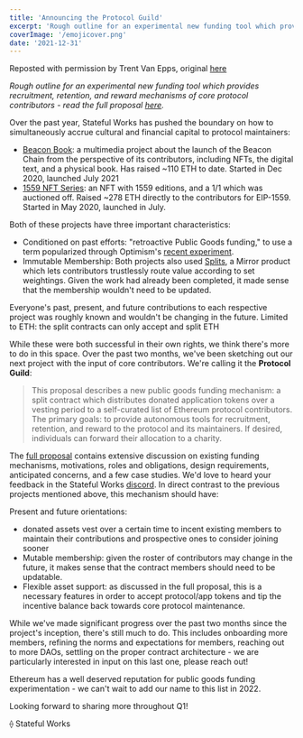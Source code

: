 ```yaml
---
title: 'Announcing the Protocol Guild'
excerpt: 'Rough outline for an experimental new funding tool which provides recruitment, retention, and reward mechanisms of core protocol contributors'
coverImage: '/emojicover.png'
date: '2021-12-31'
---
```

Reposted with permission by Trent Van Epps, original [here](https://stateful.mirror.xyz/mEDvFXGCKdDhR-N320KRtsq60Y2OPk8rHcHBCFVryXY)

*Rough outline for an experimental new funding tool which provides recruitment, retention, and reward mechanisms of core protocol contributors - read the full proposal [here](https://protocol-guild.readthedocs.io/en/latest/index.html).*

Over the past year, Stateful Works has pushed the boundary on how to simultaneously accrue cultural and financial capital to protocol maintainers:

* [Beacon Book](https://stateful.mirror.xyz/Y1ED9RorG9OvEUXD8NBmXgYhSVhjj8H537-I2SZJkYA): a multimedia project about the launch of the Beacon Chain from the perspective of its contributors, including NFTs, the digital text, and a physical book. Has raised ~110 ETH to date. Started in Dec 2020, launched July 2021
* [1559 NFT Series](https://stateful.mirror.xyz/rsUhYxXARr7j2iDjqJeelY7nc6CN_Y-MilVDP1S5voA): an NFT with 1559 editions, and a 1/1 which was auctioned off. Raised ~278 ETH directly to the contributors for EIP-1559. Started in May 2020, launched in July.

Both of these projects have three important characteristics:

* Conditioned on past efforts: "retroactive Public Goods funding," to use a term popularized through Optimism's [recent experiment](https://medium.com/ethereum-optimism/retropgf-experiment-1-1-million-dollars-for-public-goods-f7e455cbdca).
* Immutable Membership: Both projects also used [Splits](https://dev.mirror.xyz/mQ03-JXlfdoBnRrZisC5X3kM9nBkOILlHwxbdq382Gw), a Mirror product which lets contributors trustlessly route value according to set weightings. Given the work had already been completed, it made sense that the membership wouldn't need to be updated. 

Everyone's past, present, and future contributions to each respective project was roughly known and wouldn't be changing in the future.
Limited to ETH: the split contracts can only accept and split ETH

While these were both successful in their own rights, we think there's more to do in this space. Over the past two months, we've been sketching out our next project with the input of core contributors. We're calling it the **Protocol Guild**:

>This proposal describes a new public goods funding mechanism: a split contract which distributes donated application tokens over a vesting period to a self-curated list of Ethereum protocol contributors.
The primary goals: to provide autonomous tools for recruitment, retention, and reward to the protocol and its maintainers. If desired, individuals can forward their allocation to a charity.

The [full proposal](https://protocol-guild.readthedocs.io/en/latest/index.html) contains extensive discussion on existing funding mechanisms, motivations, roles and obligations, design requirements, anticipated concerns, and a few case studies. We'd love to heard your feedback in the Stateful Works [discord](https://discord.com/invite/t8zSZCvf3y).
In direct contrast to the previous projects mentioned above, this mechanism should have:

Present and future orientations: 
* donated assets vest over a certain time to incent existing members to maintain their contributions and prospective ones to consider joining sooner
* Mutable membership: given the roster of contributors may change in the future, it makes sense that the contract members should need to be updatable.
* Flexible asset support: as discussed in the full proposal, this is a necessary features in order to accept protocol/app tokens and tip the incentive balance back towards core protocol maintenance.

While we've made significant progress over the past two months since the project's inception, there's still much to do. This includes onboarding more members, refining the norms and expectations for members, reaching out to more DAOs, settling on the proper contract architecture - we are particularly interested in input on this last one, please reach out!

Ethereum has a well deserved reputation for public goods funding experimentation - we can't wait to add our name to this list in 2022.

Looking forward to sharing more throughout Q1!

⟠ Stateful Works
